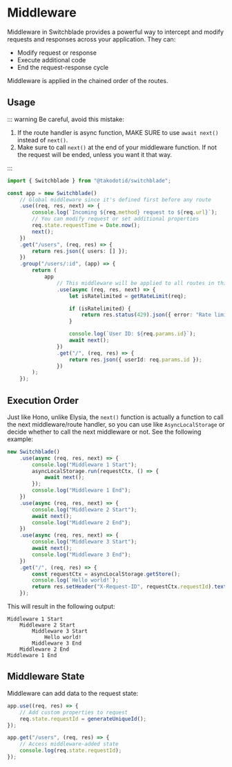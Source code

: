 # Middleware

Middleware in Switchblade provides a powerful way to intercept and modify requests and responses across your application. They can:

- Modify request or response
- Execute additional code
- End the request-response cycle

Middleware is applied in the chained order of the routes.

## Usage

::: warning
Be careful, avoid this mistake:

1. If the route handler is async function, MAKE SURE to use `await next()` instead of `next()`.
2. Make sure to call `next()` at the end of your middleware function. If not the request will be ended, unless you want it that way.

:::

```typescript
import { Switchblade } from "@takodotid/switchblade";

const app = new Switchblade()
    // Global middleware since it's defined first before any route
    .use((req, res, next) => {
        console.log(`Incoming ${req.method} request to ${req.url}`);
        // You can modify request or set additional properties
        req.state.requestTime = Date.now();
        next();
    })
    .get("/users", (req, res) => {
        return res.json({ users: [] });
    })
    .group("/users/:id", (app) => {
        return (
            app
                // This middleware will be applied to all routes in this group
                .use(async (req, res, next) => {
                    let isRatelimited = getRateLimit(req);

                    if (isRatelimited) {
                        return res.status(429).json({ error: "Rate limit exceeded" });
                    }

                    console.log(`User ID: ${req.params.id}`);
                    await next();
                })
                .get("/", (req, res) => {
                    return res.json({ userId: req.params.id });
                })
        );
    });
```

## Execution Order

Just like Hono, unlike Elysia, the `next()` function is actually a function to call the next middleware/route handler, so you can use like `AsyncLocalStorage` or decide whether to call the next middleware or not. See the following example:

```typescript
new Switchblade()
    .use(async (req, res, next) => {
        console.log("Middleware 1 Start");
        asyncLocalStorage.run(requestCtx, () => {
            await next();
        });
        console.log("Middleware 1 End");
    })
    .use(async (req, res, next) => {
        console.log("Middleware 2 Start");
        await next();
        console.log("Middleware 2 End");
    })
    .use(async (req, res, next) => {
        console.log("Middleware 3 Start");
        await next();
        console.log("Middleware 3 End");
    })
    .get("/", (req, res) => {
        const requestCtx = asyncLocalStorage.getStore();
        console.log(`Hello world!`);
        return res.setHeader("X-Request-ID", requestCtx.requestId).text("Hello!");
    });
```

This will result in the following output:

```
Middleware 1 Start
    Middleware 2 Start
        Middleware 3 Start
            Hello world!
        Middleware 3 End
    Middleware 2 End
Middleware 1 End
```

## Middleware State

Middleware can add data to the request state:

```typescript
app.use((req, res) => {
    // Add custom properties to request
    req.state.requestId = generateUniqueId();
});

app.get("/users", (req, res) => {
    // Access middleware-added state
    console.log(req.state.requestId);
});
```

